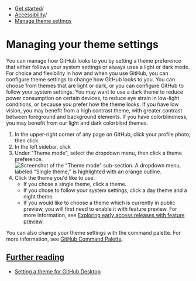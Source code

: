   * [Get started](https://docs.github.com/en/get-started "Get started")/
  * [Accessibility](https://docs.github.com/en/get-started/accessibility "Accessibility")/
  * [Manage theme settings](https://docs.github.com/en/get-started/accessibility/managing-your-theme-settings "Manage theme settings")


# Managing your theme settings
You can manage how GitHub looks to you by setting a theme preference that either follows your system settings or always uses a light or dark mode.
For choice and flexibility in how and when you use GitHub, you can configure theme settings to change how GitHub looks to you. You can choose from themes that are light or dark, or you can configure GitHub to follow your system settings.
You may want to use a dark theme to reduce power consumption on certain devices, to reduce eye strain in low-light conditions, or because you prefer how the theme looks.
If you have low vision, you may benefit from a high contrast theme, with greater contrast between foreground and background elements. If you have colorblindness, you may benefit from our light and dark colorblind themes.
  1. In the upper-right corner of any page on GitHub, click your profile photo, then click 
  2. In the left sidebar, click 
  3. Under "Theme mode", select the dropdown menu, then click a theme preference.
![Screenshot of the "Theme mode" sub-section. A dropdown menu, labeled "Single theme," is highlighted with an orange outline.](https://docs.github.com/assets/cb-49593/images/help/settings/theme-mode-drop-down-menu.png)
  4. Click the theme you'd like to use.
     * If you chose a single theme, click a theme.
     * If you chose to follow your system settings, click a day theme and a night theme.
     * If you would like to choose a theme which is currently in public preview, you will first need to enable it with feature preview. For more information, see [Exploring early access releases with feature preview](https://docs.github.com/en/get-started/using-github/exploring-early-access-releases-with-feature-preview).


You can also change your theme settings with the command palette. For more information, see [GitHub Command Palette](https://docs.github.com/en/get-started/accessibility/github-command-palette).
## [Further reading](https://docs.github.com/en/get-started/accessibility/managing-your-theme-settings#further-reading)
  * [Setting a theme for GitHub Desktop](https://docs.github.com/en/desktop/configuring-and-customizing-github-desktop/setting-a-theme-for-github-desktop)



